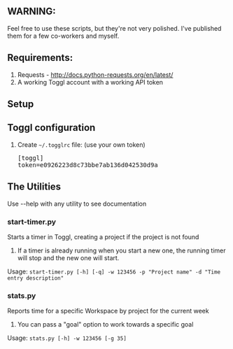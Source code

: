 ## WARNING:

Feel free to use these scripts, but they're not very polished.
I've published them for a few co-workers and myself.

## Requirements:

1. Requests - http://docs.python-requests.org/en/latest/
1. A working Toggl account with a working API token

## Setup

## Toggl configuration

1. Create `~/.togglrc` file: (use your own token)<pre>[toggl]<br/>token=e0926223d8c73bbe7ab136d042530d9a</pre>

## The Utilities

Use --help with any utility to see documentation

### start-timer.py

Starts a timer in Toggl, creating a project if the project is not found

1. If a timer is already running when you start a new one, the running timer will stop and the new one will start.

Usage: `start-timer.py [-h] [-q] -w 123456 -p "Project name" -d "Time entry description"`

### stats.py

Reports time for a specific Workspace by project for the current week

1. You can pass a "goal" option to work towards a specific goal

Usage: `stats.py [-h] -w 123456 [-g 35]`
